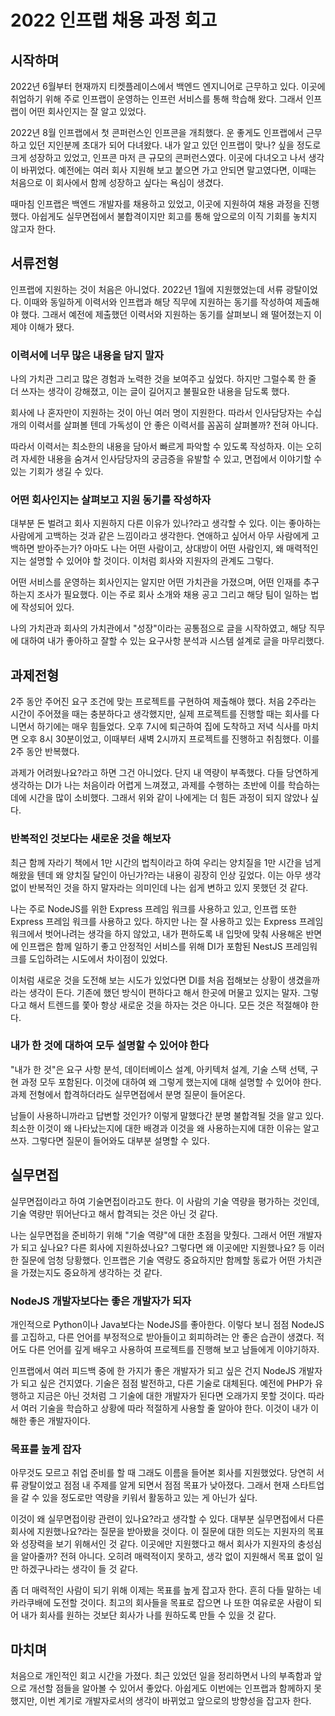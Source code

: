 # 2022 인프랩 채용 과정 회고

## 시작하며

2022년 6월부터 현재까지 티켓플레이스에서 백엔드 엔지니어로 근무하고 있다. 이곳에 취업하기 위해 주로 인프랩이 운영하는 인프런 서비스를 통해 학습해 왔다. 그래서 인프랩이 어떤 회사인지는 잘 알고 있었다.

2022년 8월 인프랩에서 첫 콘퍼런스인 인프콘을 개최했다. 운 좋게도 인프랩에서 근무하고 있던 지인분께 초대가 되어 다녀왔다. 내가 알고 있던 인프랩이 맞나? 싶을 정도로 크게 성장하고 있었고, 인프콘 마저 큰 규모의 콘퍼런스였다. 이곳에 다녀오고 나서 생각이 바뀌었다. 예전에는 여러 회사 지원해 보고 붙으면 가고 안되면 말고였다면, 이때는 처음으로 이 회사에서 함께 성장하고 싶다는 욕심이 생겼다.

때마침 인프랩은 백엔드 개발자를 채용하고 있었고, 이곳에 지원하여 채용 과정을 진행했다. 아쉽게도 실무면접에서 불합격이지만 회고를 통해 앞으로의 이직 기회를 놓치지 않고자 한다.

## 서류전형

인프랩에 지원하는 것이 처음은 아니었다. 2022년 1월에 지원했었는데 서류 광탈이었다. 이때와 동일하게 이력서와 인프랩과 해당 직무에 지원하는 동기를 작성하여 제출해야 했다. 그래서 예전에 제출했던 이력서와 지원하는 동기를 살펴보니 왜 떨어졌는지 이제야 이해가 됐다.

### 이력서에 너무 많은 내용을 담지 말자

나의 가치관 그리고 많은 경험과 노력한 것을 보여주고 싶었다. 하지만 그럴수록 한 줄 더 쓰자는 생각이 강해졌고, 이는 글이 길어지고 불필요한 내용을 담도록 했다.

회사에 나 혼자만이 지원하는 것이 아닌 여러 명이 지원한다. 따라서 인사담당자는 수십 개의 이력서를 살펴볼 텐데 가독성이 안 좋은 이력서를 꼼꼼히 살펴볼까? 전혀 아니다.

따라서 이력서는 최소한의 내용을 담아서 빠르게 파악할 수 있도록 작성하자. 이는 오히려 자세한 내용을 숨겨서 인사담당자의 궁금증을 유발할 수 있고, 면접에서 이야기할 수 있는 기회가 생길 수 있다.

### 어떤 회사인지는 살펴보고 지원 동기를 작성하자

대부분 돈 벌려고 회사 지원하지 다른 이유가 있나?라고 생각할 수 있다. 이는 좋아하는 사람에게 고백하는 것과 같은 느낌이라고 생각한다. 연애하고 싶어서 아무 사람에게 고백하면 받아주는가? 아마도 나는 어떤 사람이고, 상대방이 어떤 사람인지, 왜 매력적인지는 설명할 수 있어야 할 것이다. 이처럼 회사와 지원자의 관계도 그렇다.

어떤 서비스를 운영하는 회사인지는 알지만 어떤 가치관을 가졌으며, 어떤 인재를 추구하는지 조사가 필요했다. 이는 주로 회사 소개와 채용 공고 그리고 해당 팀이 일하는 법에 작성되어 있다.

나의 가치관과 회사의 가치관에서 "성장"이라는 공통점으로 글을 시작하였고, 해당 직무에 대하여 내가 좋아하고 잘할 수 있는 요구사항 분석과 시스템 설계로 글을 마무리했다.

## 과제전형

2주 동안 주어진 요구 조건에 맞는 프로젝트를 구현하여 제출해야 했다. 처음 2주라는 시간이 주어졌을 때는 충분하다고 생각했지만, 실제 프로젝트를 진행할 때는 회사를 다니면서 하기에는 매우 힘들었다. 오후 7시에 퇴근하여 집에 도착하고 저녁 식사를 마치면 오후 8시 30분이었고, 이때부터 새벽 2시까지 프로젝트를 진행하고 취침했다. 이를 2주 동안 반복했다.

과제가 어려웠나요?라고 하면 그건 아니었다. 단지 내 역량이 부족했다. 다들 당연하게 생각하는 DI가 나는 처음이라 어렵게 느껴졌고, 과제를 수행하는 초반에 이를 학습하는 데에 시간을 많이 소비했다. 그래서 위와 같이 나에게는 더 힘든 과정이 되지 않았나 싶다.

### 반복적인 것보다는 새로운 것을 해보자

최근 함께 자라기 책에서 1만 시간의 법칙이라고 하여 우리는 양치질을 1만 시간을 넘게 해왔을 텐데 왜 양치질 달인이 아닌가?라는 내용이 굉장히 인상 깊었다. 이는 아무 생각 없이 반복적인 것을 하지 말자라는 의미인데 나는 쉽게 변하고 있지 못했던 것 같다.

나는 주로 NodeJS를 위한 Express 프레임 워크를 사용하고 있고, 인프랩 또한 Express 프레임 워크를 사용하고 있다. 하지만 나는 잘 사용하고 있는 Express 프레임 워크에서 벗어나려는 생각을 하지 않았고, 내가 편하도록 내 입맛에 맞춰 사용해온 반면에 인프랩은 함께 일하기 좋고 안정적인 서비스를 위해 DI가 포함된 NestJS 프레임워크를 도입하려는 시도에서 차이점이 있었다.

이처럼 새로운 것을 도전해 보는 시도가 있었다면 DI를 처음 접해보는 상황이 생겼을까라는 생각이 든다. 기존에 했던 방식이 편하다고 해서 한곳에 머물고 있지는 말자. 그렇다고 해서 트렌드를 쫓아 항상 새로운 것을 하자는 것은 아니다. 모든 것은 적절해야 한다.

### 내가 한 것에 대하여 모두 설명할 수 있어야 한다

"내가 한 것"은 요구 사항 분석, 데이터베이스 설계, 아키텍처 설계, 기술 스택 선택, 구현 과정 모두 포함된다. 이것에 대하여 왜 그렇게 했는지에 대해 설명할 수 있어야 한다. 과제 전형에서 합격하더라도 실무면접에서 분명 질문이 들어온다.

남들이 사용하니까라고 답변할 것인가? 이렇게 말했다간 분명 불합격될 것을 알고 있다. 최소한 이것이 왜 나타났는지에 대한 배경과 이것을 왜 사용하는지에 대한 이유는 알고 쓰자. 그렇다면 질문이 들어와도 대부분 설명할 수 있다.

## 실무면접

실무면접이라고 하여 기술면접이라고도 한다. 이 사람의 기술 역량을 평가하는 것인데, 기술 역량만 뛰어난다고 해서 합격되는 것은 아닌 것 같다.

나는 실무면접을 준비하기 위해 "기술 역량"에 대한 초점을 맞췄다. 그래서 어떤 개발자가 되고 싶나요? 다른 회사에 지원하셨나요? 그렇다면 왜 이곳에만 지원했나요? 등 이러한 질문에 엄청 당황했다. 인프랩은 기술 역량도 중요하지만 함께할 동료가 어떤 가치관을 가졌는지도 중요하게 생각하는 것 같다.

### NodeJS 개발자보다는 좋은 개발자가 되자

개인적으로 Python이나 Java보다는 NodeJS를 좋아한다. 이렇다 보니 점점 NodeJS를 고집하고, 다른 언어를 부정적으로 받아들이고 회피하려는 안 좋은 습관이 생겼다. 적어도 다른 언어를 깊게 배우고 사용하여 프로젝트를 진행해 보고 남들에게 이야기하자.

인프랩에서 여러 피드백 중에 한 가지가 좋은 개발자가 되고 싶은 건지 NodeJS 개발자가 되고 싶은 건지였다. 기술은 점점 발전하고, 다른 기술로 대체된다. 예전에 PHP가 유행하고 지금은 아닌 것처럼 그 기술에 대한 개발자가 된다면 오래가지 못할 것이다. 따라서 여러 기술을 학습하고 상황에 따라 적절하게 사용할 줄 알아야 한다. 이것이 내가 이해한 좋은 개발자이다.


### 목표를 높게 잡자

아무것도 모르고 취업 준비를 할 때 그래도 이름을 들어본 회사를 지원했었다. 당연히 서류 광탈이었고 점점 내 주제를 알게 되면서 점점 목표가 낮아졌다. 그래서 현재 스타트업을 갈 수 있을 정도로만 역량을 키워서 활동하고 있는 게 아닌가 싶다.

이것이 왜 실무면접이랑 관련이 있나요?라고 생각할 수 있다. 대부분 실무면접에서 다른 회사에 지원했나요?라는 질문을 받아봤을 것이다. 이 질문에 대한 의도는 지원자의 목표와 성장력을 보기 위해서인 것 같다. 이곳에만 지원했다고 해서 회사가 지원자의 충성심을 알아줄까? 전혀 아니다. 오히려 매력적이지 못하고, 생각 없이 지원해서 목표 없이 일만 하겠구나라는 생각이 들 것 같다.

좀 더 매력적인 사람이 되기 위해 이제는 목표를 높게 잡고자 한다. 흔히 다들 말하는 네카라쿠배에 도전할 것이다. 최고의 회사들을 목표로 잡으면 나 또한 여유로운 사람이 되어 내가 회사를 원하는 것보단 회사가 나를 원하도록 만들 수 있을 것 같다.

## 마치며

처음으로 개인적인 회고 시간을 가졌다. 최근 있었던 일을 정리하면서 나의 부족함과 앞으로 개선할 점들을 알아볼 수 있어서 좋았다. 아쉽게도 이번에는 인프랩과 함께하지 못했지만, 이번 계기로 개발자로서의 생각이 바뀌었고 앞으로의 방향성을 잡고자 한다.
